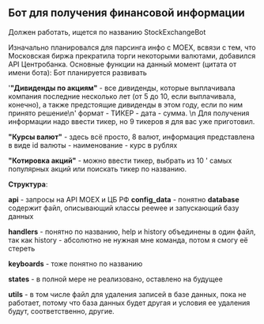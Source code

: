 ## Бот для получения финансовой информации
Должен работать, ищется по названию StockExchangeBot

Изначально планировался для парсинга инфо с MOEX, всвязи с тем, что Московская биржа прекратила торги некоторыми валютами, добавился API Центробанка.
Основные функции на данный момент (цитата от имени бота):
Бот планируется развивать

'<b>"Дивиденды по акциям"</b> - 
все дивиденды, которые выплачивала компания последние несколько лет (от 5 до 10, 
                         если выплачивала, конечно), а также предстоящие дивиденды 
                         в этом году, если по ним принято решение\n'
                         формат - ТИКЕР - дата - сумма.  \n  Для получения информации 
                         надо ввести тикер, но 9 тикеров я для вас уже приготовил.
                         
<b>"Курсы валют"</b> - здесь всё просто, 8 валют, информация 
                         представлена в виде id валюты - наименование - курс в рублях 

<b>"Котировка акций"</b> - можно ввести тикер, выбрать из 10 '
                         самых популярных акций или поискать тикер по названию.

<b>Структура</b>:

<b>api</b> - запросы на API MOEX и ЦБ РФ
<b>config_data</b> - понятно
<b>database</b> содержит файл, описывающий классы peewee и запускающий базу данных

**handlers** - понятно по названию, help и history объединены в один файл, так как history - абсолютно 
    не нужная мне команда, потом я смогу её стереть

**keyboards** - тоже понятно по названию

**states** - в полной мере не реализовано, оставлено на будущее

**utils** - в том числе файл для удаления записей в базе данных, пока не работает, потому что база данных будет другая и условия ее удаления будут, соответственно, другие.
